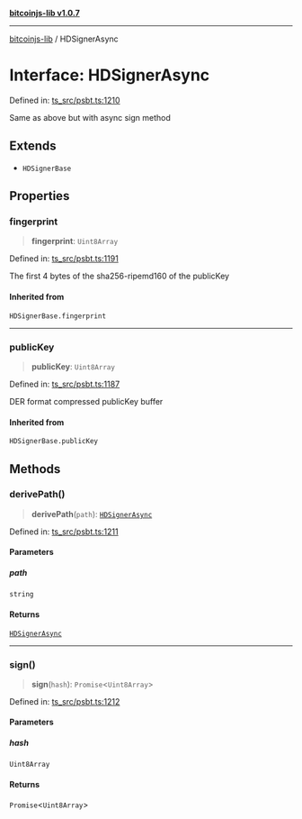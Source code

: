 [**bitcoinjs-lib v1.0.7**](../README.md)

***

[bitcoinjs-lib](../README.md) / HDSignerAsync

# Interface: HDSignerAsync

Defined in: [ts\_src/psbt.ts:1210](https://github.com/sCrypt-Inc/bitcoinjs-lib/blob/e3b2d1c4c35cd925f8b17063dc9eb0300cab46a2/ts_src/psbt.ts#L1210)

Same as above but with async sign method

## Extends

- `HDSignerBase`

## Properties

### fingerprint

> **fingerprint**: `Uint8Array`

Defined in: [ts\_src/psbt.ts:1191](https://github.com/sCrypt-Inc/bitcoinjs-lib/blob/e3b2d1c4c35cd925f8b17063dc9eb0300cab46a2/ts_src/psbt.ts#L1191)

The first 4 bytes of the sha256-ripemd160 of the publicKey

#### Inherited from

`HDSignerBase.fingerprint`

***

### publicKey

> **publicKey**: `Uint8Array`

Defined in: [ts\_src/psbt.ts:1187](https://github.com/sCrypt-Inc/bitcoinjs-lib/blob/e3b2d1c4c35cd925f8b17063dc9eb0300cab46a2/ts_src/psbt.ts#L1187)

DER format compressed publicKey buffer

#### Inherited from

`HDSignerBase.publicKey`

## Methods

### derivePath()

> **derivePath**(`path`): [`HDSignerAsync`](HDSignerAsync.md)

Defined in: [ts\_src/psbt.ts:1211](https://github.com/sCrypt-Inc/bitcoinjs-lib/blob/e3b2d1c4c35cd925f8b17063dc9eb0300cab46a2/ts_src/psbt.ts#L1211)

#### Parameters

##### path

`string`

#### Returns

[`HDSignerAsync`](HDSignerAsync.md)

***

### sign()

> **sign**(`hash`): `Promise`\<`Uint8Array`\>

Defined in: [ts\_src/psbt.ts:1212](https://github.com/sCrypt-Inc/bitcoinjs-lib/blob/e3b2d1c4c35cd925f8b17063dc9eb0300cab46a2/ts_src/psbt.ts#L1212)

#### Parameters

##### hash

`Uint8Array`

#### Returns

`Promise`\<`Uint8Array`\>
